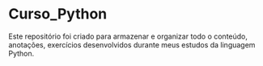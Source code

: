 # Curso_Python

Este repositório foi criado para armazenar e organizar todo o conteúdo, anotações, exercícios desenvolvidos durante meus estudos da linguagem Python.